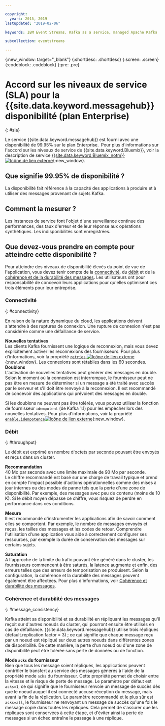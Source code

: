 ```yaml
---

copyright:
  years: 2015, 2019
lastupdated: "2019-02-06"

keywords: IBM Event Streams, Kafka as a service, managed Apache Kafka

subcollection: eventstreams

---
```


{:new_window: target="_blank"}
{:shortdesc: .shortdesc}
{:screen: .screen}
{:codeblock: .codeblock}
{:pre: .pre}

# Accord sur les niveaux de service (SLA) pour la {{site.data.keyword.messagehub}} disponibilité (plan Enterprise)
{: #sla}

Le service {{site.data.keyword.messagehub}} est fourni avec une disponibilité de 99.95% sur le plan Enterprise. 
Pour plus d'informations sur l'accord sur les niveaux de service de {{site.data.keyword.Bluemix}}, voir
la description de service [{{site.data.keyword.Bluemix_notm}} ![Icône de lien externe](../../icons/launch-glyph.svg "Icône de lien externe")](https://www-03.ibm.com/software/sla/sladb.nsf/pdf/6605-14/$file/i126-6605-14_08-2018_en_US.pdf){:new_window}.

## Que signifie 99.95% de disponibilité ?
La disponibilité fait référence à la capacité des applications à produire et à utiliser des messages provenant de sujets Kafka.

## Comment la mesurer ?
Les instances de service font l'objet d'une surveillance continue des performances, des taux d'erreur et de leur réponse aux opérations synthétiques. Les indisponibilités sont enregistrées.

## Que devez-vous prendre en compte pour atteindre cette disponibilité ?
Pour atteindre des niveaux de disponibilité élevés du point de vue de l'application, vous devez tenir compte de la [connectivité](/docs/services/EventStreams?topic=eventstreams-sla#connectivity), du [débit](/docs/services/EventStreams?topic=eventstreams-sla#throughput) et de la [cohérence et de la durabilité des messages](/docs/services/EventStreams?topic=eventstreams-sla#message_consistency). Les utilisateurs ont pour responsabilité de concevoir leurs applications pour qu'elles optimisent ces trois éléments pour leur entreprise.

### Connectivité
{: #connectivity}

En raison de la nature dynamique du cloud, les applications doivent s'attendre à des ruptures de connexion. Une rupture de connexion n'est pas considérée comme une défaillance de service.

**Nouvelles tentatives**<br/>
Les clients Kafka fournissent une logique de reconnexion, mais vous devez explicitement activer les reconnexions des fournisseurs. Pour plus d'informations, voir la propriété [ <code>retries</code> ![Icône de lien externe](../../icons/launch-glyph.svg "Icône de lien externe")](http://kafka.apache.org/11/documentation.html#producerconfigs){:new_window}. Les connexions sont rétablies dans les 60 secondes.   
 
**Doublons**<br/>
L'activation de nouvelles tentatives peut générer des messages en double. Selon le moment où la connexion est interrompue, le fournisseur peut ne pas être en mesure de déterminer si un message a été traité avec succès par le serveur et s'il doit être renvoyé à la reconnexion. Il est recommandé de concevoir des applications qui prévoient des messages en double. 

Si les doublons ne peuvent pas être tolérés, vous pouvez utiliser la fonction de fournisseur <code>idempotent</code> (de Kafka 1.1) pour les empêcher lors des nouvelles tentatives. Pour plus d'informations, voir la propriété [ <code>enable.idempotence</code>![Icône de lien externe](../../icons/launch-glyph.svg "Icône de lien externe")](http://kafka.apache.org/11/documentation.html#producerconfigs){:new_window}.

### Débit
{: #throughput}

Le débit est exprimé en nombre d'octets par seconde pouvant être envoyés et reçus dans un cluster. 

**Recommandation**<br/>
40 Mo par seconde avec une limite maximale de 90 Mo par seconde. <br/>
Le chiffre recommandé est basé sur une charge de travail typique et prend en compte l'impact possible d'actions opérationnelles comme des mises à jour internes ou des modes de panne tels que la perte d'une zone de disponibilité. Par exemple, des messages avec peu de contenu (moins de 10 K). Si le débit moyen dépasse ce chiffre, vous risquez de perdre en performance dans ces conditions.

**Mesure**<br/>
Il est recommandé d'instrumenter les applications afin de savoir comment elles se comportent. Par exemple, le nombre de messages envoyés et reçus, les tailles des messages et les codes de retour. Comprendre l'utilisation d'une application vous aide à correctement configurer ses ressources, par exemple la durée de conservation des messages sur certains sujets.

**Saturation**<br/>
A l'approche de la limite du trafic pouvant être généré dans le cluster, les fournisseurs commencent à être saturés, la latence augmente et enfin, des erreurs telles que des erreurs de temporisation se produisent. Selon la configuration, la cohérence et la durabilité des messages peuvent également être affectées. Pour plus d'informations, voir [Cohérence et durabilité des messages](/docs/services/EventStreams?topic=eventstreams-sla#message_consistency).

### Cohérence et durabilité des messages
{: #message_consistency}

Kafka atteint sa disponibilité et sa durabilité en répliquant les messages qu'il reçoit sur d'autres noeuds du cluster, qui pourront ensuite être utilisés en cas de défaillance. {{site.data.keyword.messagehub}} utilise trois répliques (default.replication.factor = 3) ; ce qui signifie que chaque message reçu par un noeud est répliqué sur deux autres noeuds dans différentes zones de disponibilité. De cette manière, la perte d'un noeud ou d'une zone de disponibilité peut être tolérée sans perte de données ou de fonction.

**Mode <code>acks</code> du fournisseur**<br/>
Bien que tous les message soient répliqués, les applications peuvent contrôler le transfert au service des messages générés à l'aide de la propriété mode <code>acks</code> du fournisseur. Cette propriété permet de choisir entre la vitesse et le risque de perte de message. Le paramètre par défaut est <code>acks=1</code>, ce qui signifie que le fournisseur renvoie un message de succès dès que le noeud auquel il est connecté accuse réception du message, mais avant la fin de la réplication. Le paramètre recommandé et le plus sûr est <code>acks=all</code>, le fournisseur ne renvoyant un message de succès qu'une fois le message copié dans toutes les répliques. Cela permet de s'assurer que les répliques sont conservées à cette étape, et d'éviter ainsi la perte de messages si un échec entraîne le passage à une réplique.


